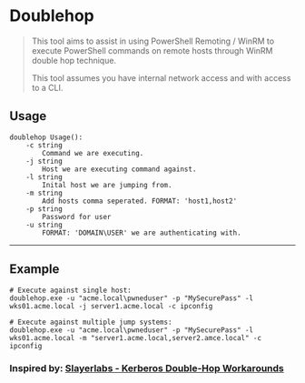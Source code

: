 # Doublehop
>This tool aims to assist in using PowerShell Remoting / WinRM to execute PowerShell commands on remote hosts through WinRM double hop technique. 
> 
> This tool assumes you have internal network access and with access to a CLI.


## Usage
```
doublehop Usage():
    -c string
        Command we are executing.
    -j string
        Host we are executing command against.
    -l string
        Inital host we are jumping from.
    -m string
        Add hosts comma seperated. FORMAT: 'host1,host2'
    -p string
        Password for user
    -u string
        FORMAT: 'DOMAIN\USER' we are authenticating with.
```
***

## Example
```
# Execute against single host:
doublehop.exe -u "acme.local\pwneduser" -p "MySecurePass" -l wks01.acme.local -j server1.acme.local -c ipconfig

# Execute against multiple jump systems:
doublehop.exe -u "acme.local\pwneduser" -p "MySecurePass" -l wks01.acme.local -m "server1.acme.local,server2.amce.local" -c ipconfig
```

### Inspired by: [Slayerlabs - Kerberos Double-Hop Workarounds](https://posts.slayerlabs.com/double-hop/ 'Kerberos Double-Hop Workarounds')
